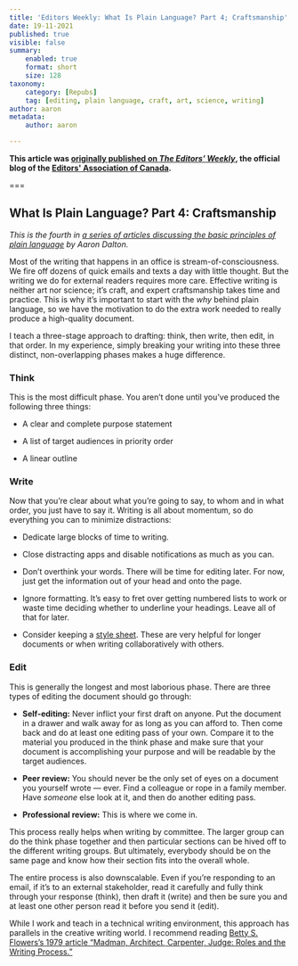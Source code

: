 ```yaml
---
title: 'Editors Weekly: What Is Plain Language? Part 4; Craftsmanship'
date: 19-11-2021
published: true
visible: false
summary:
    enabled: true
    format: short
    size: 128
taxonomy:
    category: [Repubs]
    tag: [editing, plain language, craft, art, science, writing]
author: aaron
metadata:
    author: aaron

---
```


**This article was [originally published on *The Editors' Weekly*](http://blog.editors.ca/?p=9659), the official blog of the [Editors' Association of Canada](http://editors.ca).**

===

## What Is Plain Language? Part 4: Craftsmanship

*This is the fourth in [a series of articles discussing the basic principles of
plain language](https://blog.editors.ca/?tag=plain-language) by Aaron Dalton.*

Most of the writing that happens in an office is stream-of-consciousness. We
fire off dozens of quick emails and texts a day with little thought. But the
writing we do for external readers requires more care. Effective writing is
neither art nor science; it’s craft, and expert craftsmanship takes time and
practice. This is why it’s important to start with the *why* behind plain
language, so we have the motivation to do the extra work needed to really
produce a high-quality document.

I teach a three-stage approach to drafting: think, then write, then edit, in
that order. In my experience, simply breaking your writing into these three
distinct, non-overlapping phases makes a huge difference.

### Think

This is the most difficult phase. You aren’t done until you’ve produced the
following three things:

- A clear and complete purpose statement

- A list of target audiences in priority order

- A linear outline

### Write

Now that you’re clear about what you’re going to say, to whom and in what order,
you just have to say it. Writing is all about momentum, so do everything you can
to minimize distractions:

- Dedicate large blocks of time to writing.

- Close distracting apps and disable notifications as much as you can.

- Don’t overthink your words. There will be time for editing later. For now, just get the information out of your head and onto the page.

- Ignore formatting. It’s easy to fret over getting numbered lists to work or
    waste time deciding whether to underline your headings. Leave all of that
    for later.

- Consider keeping a [style sheet](https://blog.editors.ca/?p=7426). These are
    very helpful for longer documents or when writing collaboratively with
    others.

### Edit

This is generally the longest and most laborious phase. There are three types of
editing the document should go through:

- **Self-editing:** Never inflict your first draft on anyone. Put the document
    in a drawer and walk away for as long as you can afford to. Then come back
    and do at least one editing pass of your own. Compare it to the material you
    produced in the think phase and make sure that your document is
    accomplishing your purpose and will be readable by the target audiences.

- **Peer review:** You should never be the only set of eyes on a document you
    yourself wrote — ever. Find a colleague or rope in a family member.
    Have *someone* else look at it, and then do another editing pass.

- **Professional review:** This is where we come in.

This process really helps when writing by committee. The larger group can do the
think phase together and then particular sections can be hived off to the
different writing groups. But ultimately, everybody should be on the same page
and know how their section fits into the overall whole.

The entire process is also downscalable. Even if you’re responding to an email,
if it’s to an external stakeholder, read it carefully and fully think through
your response (think), then draft it (write) and then be sure you and at least
one other person read it before you send it (edit).

While I work and teach in a technical writing environment, this approach has
parallels in the creative writing world. I recommend reading [Betty S. Flowers’s
1979 article “Madman, Architect, Carpenter, Judge: Roles and the Writing
Process.”](https://www.jstor.org/stable/41962375)
